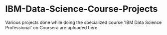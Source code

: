 # IBM-Data-Science-Course-Projects
Various projects done while doing the specialized course 'IBM Data Science Professional' on Coursera are uploaded here.
